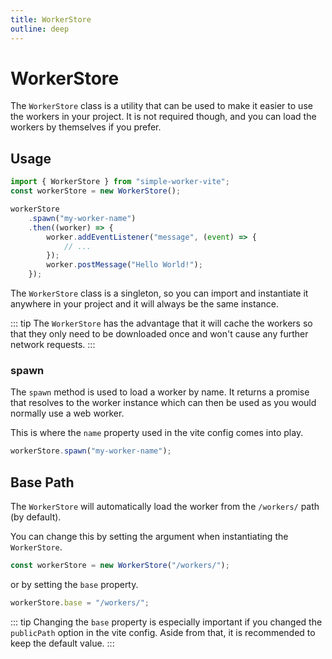```yaml
---
title: WorkerStore
outline: deep
---
```


# WorkerStore

The `WorkerStore` class is a utility that can be used to make it easier to use the workers in your project.
It is not required though, and you can load the workers by themselves if you prefer.

## Usage

```ts
import { WorkerStore } from "simple-worker-vite";
const workerStore = new WorkerStore();

workerStore
	.spawn("my-worker-name")
	.then((worker) => {
		worker.addEventListener("message", (event) => {
			// ...
		});
		worker.postMessage("Hello World!");
	});
```

The `WorkerStore` class is a singleton, so you can import and instantiate it anywhere in your project and it will always be the same instance.

::: tip
The `WorkerStore` has the advantage that it will cache the workers so that they only need to be downloaded once and won't cause any further network requests.
:::

### spawn

The `spawn` method is used to load a worker by name. It returns a promise that resolves to the worker instance which can then be used as you would normally use a web worker.

This is where the `name` property used in the vite config comes into play.

```ts
workerStore.spawn("my-worker-name");
```

## Base Path

The `WorkerStore` will automatically load the worker from the `/workers/` path (by default).

You can change this by setting the argument when instantiating the `WorkerStore`.

```ts
const workerStore = new WorkerStore("/workers/");
```

or by setting the `base` property.

```ts
workerStore.base = "/workers/";
```

::: tip
Changing the `base` property is especially important if you changed the `publicPath` option in the vite config.
Aside from that, it is recommended to keep the default value.
:::
